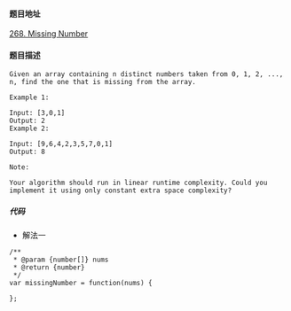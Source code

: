 #### 题目地址
[268. Missing Number](https://leetcode.com/problems/missing-number/)
#### 题目描述
```
Given an array containing n distinct numbers taken from 0, 1, 2, ..., n, find the one that is missing from the array.

Example 1:

Input: [3,0,1]
Output: 2
Example 2:

Input: [9,6,4,2,3,5,7,0,1]
Output: 8

Note:

Your algorithm should run in linear runtime complexity. Could you implement it using only constant extra space complexity?

```

##### 代码

- 解法一
```
/**
 * @param {number[]} nums
 * @return {number}
 */
var missingNumber = function(nums) {
    
};
```
